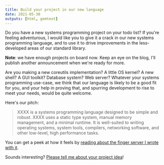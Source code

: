 ```yaml
---
title: Build your project in our new language
date: 2021-05-30
outputs: [html, gemtext]
---
```


Do you have a new systems programming project on your todo list? If you're
feeling adventurous, I would like you to give it a crack in our new systems
programming language, and to use it to drive improvements in the less-developed
areas of our standard library.

**Note**: we have enough projects on board now. Keep an eye on the blog, I'll
publish another announcement when we're ready for more.

Are you making a new coreutils implementation? A little OS kernel? A new shell?
A GUI toolkit? Database system? Web server? Whatever your systems programming
use-case, we think that our language is likely to be a good fit for you, and
your help in proving that, and spurring development to rise to meet your needs,
would be quite welcome.

Here's our pitch:

> XXXX is a systems programming language designed to be simple and robust. XXXX
> uses a static type system, manual memory management, and a minimal runtime.
> It is well-suited to writing operating systems, system tools, compilers,
> networking software, and other low-level, high performance tasks. 

You can get a peek at how it feels by [reading about the finger server I wrote
with it][0].

[0]: https://drewdevault.com/2021/05/24/io_uring-finger-server.html

Sounds interesting? [Please tell me about your project idea][1]!

[1]: mailto:sir@cmpwn.com
